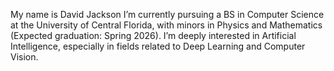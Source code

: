 My name is David Jackson
I’m currently pursuing a BS in Computer Science at the University of Central Florida, with minors in Physics and Mathematics (Expected graduation: Spring 2026).
I’m deeply interested in Artificial Intelligence, especially in fields related to Deep Learning and Computer Vision.
